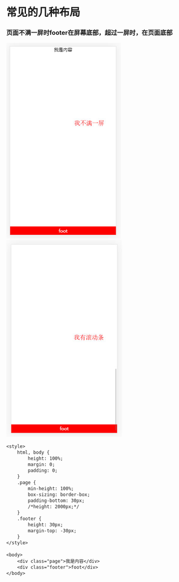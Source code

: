 # 常见的几种布局
### 页面不满一屏时footer在屏幕底部，超过一屏时，在页面底部

![screen-bottom](./imgs/layout1.jpg 'screen-bottom') ![page-bottom](./imgs/layout2.jpg 'page-bottom')

```
<style>
	html, body {
		height: 100%;
		margin: 0;
		padding: 0;
	}
	.page {
		min-height: 100%;
		box-sizing: border-box;
		padding-bottom: 30px;
		/*height: 2000px;*/
	}
	.footer {
		height: 30px;
		margin-top: -30px;
	}
</style>

<body>
	<div class="page">我是内容</div>
	<div class="footer">foot</div>
</body>
```
